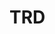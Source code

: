 <!-- doxy
\page refDetectorsTRD TRD
/doxy -->

# TRD

<!-- doxy
* \subpage refDetectorsTRDcalibration
* \subpage refDetectorsTRDsimulation
* \subpage refDetectorsTRDreconstruction
* \subpage refDetectorsTRDworkflow
/doxy -->
